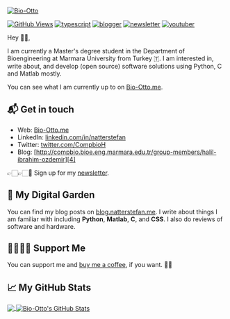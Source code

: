 [![Bio-Otto](http://compbio-hub.com/images/logonobg.png)][1]

[![GitHub Views](https://komarev.com/ghpvc/?username=Bio-Otto&color=FAC151)][1]
[![typescript](https://img.shields.io/badge/TypeScript-Fan-FAC151.svg?logo=typescript&logoWidth=20)](https://github.com/Bio-Otto)
[![blogger](https://img.shields.io/badge/Blogger-Follow%20Me-FAC151.svg?logo=hashnode&logoWidth=20)][4]
[![newsletter](https://img.shields.io/badge/Newsletter-subscribe-%23FAC151.svg?logo=gmail&logoWidth=20)][5]
[![youtuber](https://img.shields.io/badge/YouTuber-Follow%20Me-FAC151.svg?logo=youtube&logoWidth=20)][11]

Hey 👋🏻,

I am currently a Master's degree student in the Department of Bioengineering at Marmara University from Turkey 🇹. I am interested in, write about, and develop (open source) software solutions using Python, C and Matlab mostly.

You can see what I am currently up to on [Bio-Otto.me][1].

## 📬 Get in touch

- Web: [Bio-Otto.me][1]
- LinkedIn: [linkedin.com/in/natterstefan][2]
- Twitter: [twitter.com/CompbioH][3]
- Blog: [http://compbio.bioe.eng.marmara.edu.tr/group-members/halil-ibrahim-ozdemir][4]


👉🏻👉🏻📧 Sign up for my [newsletter][5].

## 🌳 My Digital Garden

You can find my blog posts on [blog.natterstefan.me][4]. I write about things I
am familiar with including **Python**, **Matlab**, **C**, and
**CSS**. I also do reviews of software and hardware.

## 🤜🏻🤛🏻 Support Me

You can support me and [buy me a coffee][8], if you want. 🙏🏻


## &#x1f4c8; My GitHub Stats

<a href="https://github.com/Bio-Otto/Bio-Otto">
  <img align="center" src="https://github-readme-stats.vercel.app/api/top-langs/?username=Bio-Otto&hide=java,html&title_color=000000&text_color=000000" />
</a>

<a href="https://github.com/Bio-Otto/Bio-Otto">
  <img align="center" src="https://github-readme-stats.vercel.app/api?username=Bio-Otto&show_icons=true&line_height=27&count_private=true&title_color=000000&text_color=000000&icon_color=FAC051" alt="Bio-Otto's GitHub Stats" />
</a>

[1]:
  https://Bio-Otto.me/?utm_source=github.com&utm_medium=gh-profile-natterstefan&utm_campaign=Bio-Otto
[2]: https://www.linkedin.com/in/CompBioH
[3]: https://twitter.com/intent/follow?screen_name=Bio-Otto
[4]: https://blog.Bio-Otto.me
[5]:
  https://newsletter.Bio-Otto.me?utm_source=github.com&utm_medium=gh-profile-Bio-Otto&utm_campaign=Bio-Otto
[6]: https://medium.com/@Bio-Otto
[7]: https://hashnode.com/@Bio-Otto
[8]: https://nttr.st/2QoQhEb
[9]: https://nttr.st/2YEatXb
[10]: https://dev.to/Bio-Otto
[11]: fhttps://www.youtube.com/Bio-Otto?sub_confirmation=1
